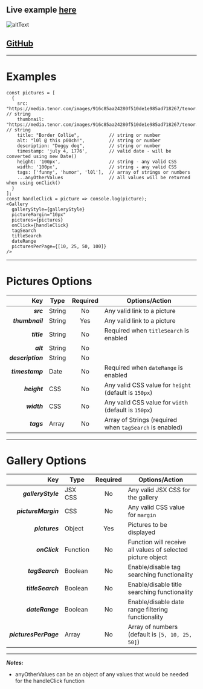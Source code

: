 ## Live example [here](https://withakerik.github.io/react-picture-gallery/)
![altText](https://i.imgur.com/PZrnx1t.jpg "Totally awesome react picture gallery!")
## [GitHub](https://github.com/WithakErik/react-picture-gallery.git)
---
# Examples
```
const pictures = [
  {
    src: "https://media.tenor.com/images/916c85aa24280f510de1e985ad718267/tenor.gif",         // string
    thumbnail: "https://media.tenor.com/images/916c85aa24280f510de1e985ad718267/tenor.gif",   // string
    title: "Border Collie",           // string or number
    alt: "l0l @ this p00ch!",         // string or number
    description: "Doggy dog",         // string or number
    timestamp: 'july 4, 1776',        // valid date - will be converted using new Date()
    height: '100px',                  // string - any valid CSS
    width: '100px',                   // string - any valid CSS
    tags: ['funny', 'humor', 'l0l'],  // array of strings or numbers
    ...anyOtherValues                 // all values will be returned when using onClick()
  }
];
const handleClick = picture => console.log(picture);
<Gallery
  galleryStyle={galleryStyle}
  pictureMargin="10px"
  pictures={pictures}
  onClick={handleClick}
  tagSearch
  titleSearch
  dateRange
  picturesPerPage={[10, 25, 50, 100]}
/>
```
---
# Pictures Options #
|Key              |Type    |Required|Options/Action                                         |
|----------------:|--------|:------:|-------------------------------------------------------|
|***src***        |String  |No      |Any valid link to a picture                            | 
|***thumbnail***  |String  |Yes     |Any valid link to a picture                            |
|***title***      |String  |No      |Required when `titleSearch` is enabled                 |
|***alt***        |String  |No      |                                                       |
|***description***|String  |No      |                                                       |
|***timestamp***  |Date    |No      |Required when `dateRange` is enabled                   |
|***height***     |CSS     |No      |Any valid CSS value for `height` (default is `150px`)  |
|***width***      |CSS     |No      |Any valid CSS value for `width` (default is `150px`)   |
|***tags***       |Array   |No      |Array of Strings (required when `tagSearch` is enabled)|
---
# Gallery Options #
|Key                  |Type    |Required|Options/Action                                             |
|--------------------:|--------|:------:|-----------------------------------------------------------|
|***galleryStyle***   |JSX CSS |No      |Any valid JSX CSS for the gallery                          | 
|***pictureMargin***  |CSS     |No      |Any valid CSS value for `margin`                           |
|***pictures***       |Object  |Yes     |Pictures to be displayed                                   |
|***onClick***        |Function|No      |Function will receive all values of selected picture object|
|***tagSearch***      |Boolean |No      |Enable/disable tag searching functionality                 |
|***titleSearch***    |Boolean |No      |Enable/disable title searching functionality               |
|***dateRange***      |Boolean |No      |Enable/disable date range filtering functionality          |
|***picturesPerPage***|Array   |No      |Array of numbers (default is `[5, 10, 25, 50]`)            |
---
***Notes:***
* anyOtherValues can be an object of any values that would be needed for the handleClick function